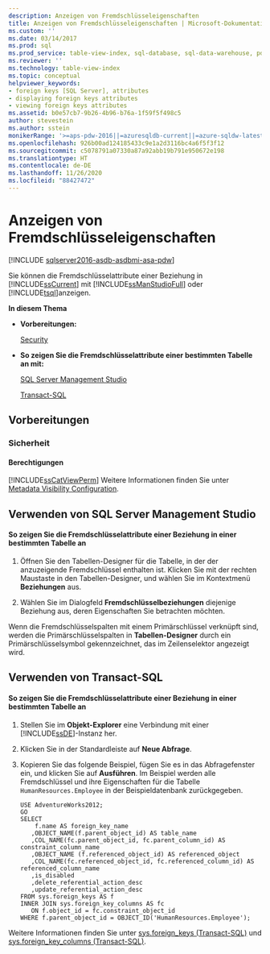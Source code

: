 ```yaml
---
description: Anzeigen von Fremdschlüsseleigenschaften
title: Anzeigen von Fremdschlüsseleigenschaften | Microsoft-Dokumentation
ms.custom: ''
ms.date: 03/14/2017
ms.prod: sql
ms.prod_service: table-view-index, sql-database, sql-data-warehouse, pdw
ms.reviewer: ''
ms.technology: table-view-index
ms.topic: conceptual
helpviewer_keywords:
- foreign keys [SQL Server], attributes
- displaying foreign keys attributes
- viewing foreign keys attributes
ms.assetid: b0e57cb7-9b26-4b96-b76a-1f59f5f498c5
author: stevestein
ms.author: sstein
monikerRange: '>=aps-pdw-2016||=azuresqldb-current||=azure-sqldw-latest||>=sql-server-2016||=sqlallproducts-allversions||>=sql-server-linux-2017||=azuresqldb-mi-current'
ms.openlocfilehash: 926b00ad124185433c9e1a2d3116bc4a6f5f3f12
ms.sourcegitcommit: c5078791a07330a87a92abb19b791e950672e198
ms.translationtype: HT
ms.contentlocale: de-DE
ms.lasthandoff: 11/26/2020
ms.locfileid: "88427472"
---
```

# <a name="view-foreign-key-properties"></a>Anzeigen von Fremdschlüsseleigenschaften
[!INCLUDE [sqlserver2016-asdb-asdbmi-asa-pdw](../../includes/applies-to-version/sqlserver2016-asdb-asdbmi-asa-pdw.md)]

  Sie können die Fremdschlüsselattribute einer Beziehung in [!INCLUDE[ssCurrent](../../includes/sscurrent-md.md)] mit [!INCLUDE[ssManStudioFull](../../includes/ssmanstudiofull-md.md)] oder [!INCLUDE[tsql](../../includes/tsql-md.md)]anzeigen.  
  
 **In diesem Thema**  
  
-   **Vorbereitungen:**  
  
     [Security](#Security)  
  
-   **So zeigen Sie die Fremdschlüsselattribute einer bestimmten Tabelle an mit:**  
  
     [SQL Server Management Studio](#SSMSProcedure)  
  
     [Transact-SQL](#TsqlProcedure)  
  
##  <a name="before-you-begin"></a><a name="BeforeYouBegin"></a> Vorbereitungen  
  
###  <a name="security"></a><a name="Security"></a> Sicherheit  
  
####  <a name="permissions"></a><a name="Permissions"></a> Berechtigungen  
 [!INCLUDE[ssCatViewPerm](../../includes/sscatviewperm-md.md)] Weitere Informationen finden Sie unter [Metadata Visibility Configuration](../../relational-databases/security/metadata-visibility-configuration.md).  
  
##  <a name="using-sql-server-management-studio"></a><a name="SSMSProcedure"></a> Verwenden von SQL Server Management Studio  
  
#### <a name="to-view-the-foreign-key-attributes-of-a-relationship-in-a-specific-table"></a>So zeigen Sie die Fremdschlüsselattribute einer Beziehung in einer bestimmten Tabelle an  
  
1.  Öffnen Sie den Tabellen-Designer für die Tabelle, in der der anzuzeigende Fremdschlüssel enthalten ist. Klicken Sie mit der rechten Maustaste in den Tabellen-Designer, und wählen Sie im Kontextmenü **Beziehungen** aus.  
  
2.  Wählen Sie im Dialogfeld **Fremdschlüsselbeziehungen** diejenige Beziehung aus, deren Eigenschaften Sie betrachten möchten.  

 Wenn die Fremdschlüsselspalten mit einem Primärschlüssel verknüpft sind, werden die Primärschlüsselspalten in **Tabellen-Designer** durch ein Primärschlüsselsymbol gekennzeichnet, das im Zeilenselektor angezeigt wird.  
  
##  <a name="using-transact-sql"></a><a name="TsqlProcedure"></a> Verwenden von Transact-SQL  
  
#### <a name="to-view-the-foreign-key-attributes-of-a-relationship-in-a-specific-table"></a>So zeigen Sie die Fremdschlüsselattribute einer Beziehung in einer bestimmten Tabelle an  
  
1.  Stellen Sie im **Objekt-Explorer** eine Verbindung mit einer [!INCLUDE[ssDE](../../includes/ssde-md.md)]-Instanz her.  
  
2.  Klicken Sie in der Standardleiste auf **Neue Abfrage**.  
  
3.  Kopieren Sie das folgende Beispiel, fügen Sie es in das Abfragefenster ein, und klicken Sie auf **Ausführen**. Im Beispiel werden alle Fremdschlüssel und ihre Eigenschaften für die Tabelle `HumanResources.Employee` in der Beispieldatenbank zurückgegeben.  
  
    ```  
    USE AdventureWorks2012;  
    GO  
    SELECT   
        f.name AS foreign_key_name  
       ,OBJECT_NAME(f.parent_object_id) AS table_name  
       ,COL_NAME(fc.parent_object_id, fc.parent_column_id) AS constraint_column_name  
       ,OBJECT_NAME (f.referenced_object_id) AS referenced_object  
       ,COL_NAME(fc.referenced_object_id, fc.referenced_column_id) AS referenced_column_name  
       ,is_disabled  
       ,delete_referential_action_desc  
       ,update_referential_action_desc  
    FROM sys.foreign_keys AS f  
    INNER JOIN sys.foreign_key_columns AS fc   
       ON f.object_id = fc.constraint_object_id   
    WHERE f.parent_object_id = OBJECT_ID('HumanResources.Employee');  
    ```  
  
 Weitere Informationen finden Sie unter [sys.foreign_keys &#40;Transact-SQL&#41;](../../relational-databases/system-catalog-views/sys-foreign-keys-transact-sql.md) und [sys.foreign_key_columns &#40;Transact-SQL&#41;](../../relational-databases/system-catalog-views/sys-foreign-key-columns-transact-sql.md).  
  
###  <a name="TsqlExample"></a>  
